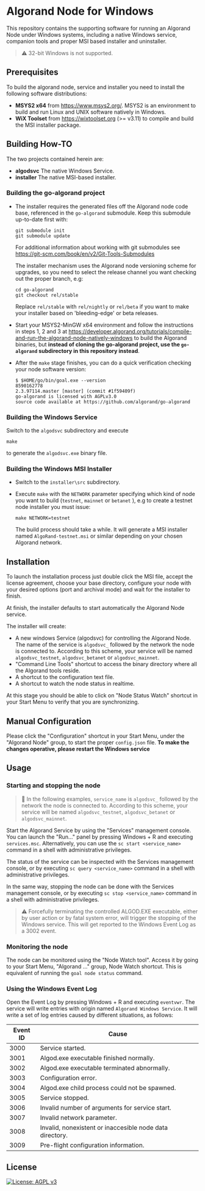 # Algorand Node for Windows

This repository contains the supporting software for running an Algorand Node under Windows systems, including a native Windows service, companion tools and proper MSI based installer and uninstaller.

> :warning: 32-bit Windows is not supported.

## Prerequisites

To build the algorand node, service and installer you need  to install the following software distributions:

* **MSYS2 x64** from https://www.msys2.org/.  MSYS2 is an environment to build and run Linux and UNIX software natively in Windows.
* **WiX Toolset** from https://wixtoolset.org (>= v3.11) to compile and build the MSI installer package. 

## Building How-TO

The two projects contained herein are: 

* **algodsvc** The native Windows Service.
* **installer** The native MSI-based installer.

### Building the go-algorand project

* The installer requires the generated files off the Algorand node code base, referenced in the `go-algorand` submodule. Keep this submodule up-to-date first with:

    ```
    git submodule init
    git submodule update
    ```

    For additional information about working with git submodules see https://git-scm.com/book/en/v2/Git-Tools-Submodules

    The installer mechanism uses the Algorand node versioning scheme for upgrades, so you need to select the release channel you want checking out the proper branch, e.g:

    ```
    cd go-algorand
    git checkout rel/stable
    ```

    Replace `rel/stable` with `rel/nightly` or `rel/beta` if you want to make your installer based on 'bleeding-edge' or beta releases.

* Start your MSYS2-MinGW x64 environment and follow the instructions in steps 1, 2 and 3 at https://developer.algorand.org/tutorials/compile-and-run-the-algorand-node-natively-windows to build the Algorand binaries, but **instead of cloning the go-algorand project, use the `go-algorand` subdirectory in this repository instead**.  

* After the `make` stage finishes, you can do a quick verification checking your node software version:

    ```
    $ $HOME/go/bin/goal.exe --version
    8590162778
    2.3.97114.master [master] (commit #1f59409f)
    go-algorand is licensed with AGPLv3.0
    source code available at https://github.com/algorand/go-algorand
    ```

### Building the Windows Service

Switch to the `algodsvc` subdirectory and execute 

```
make
```

to generate the `algodsvc.exe` binary file.

### Building the Windows MSI Installer

* Switch to the `installer\src` subdirectory.
* Execute `make` with the `NETWORK` parameter specifying which kind of node you want to build (`testnet`, `mainnet` or `betanet` ), e.g to create a testnet node installer you must issue:

    ```
    make NETWORK=testnet
    ```

    The build process should take a while.  It will generate a MSI installer named  `AlgoRand-testnet.msi`  or similar depending on your chosen Algorand network.


## Installation

To launch the installation process just double click the MSI file, accept the license agreement, choose your base directory, configure your node with your desired options (port and archival mode) and wait for the installer to finish.  

At finish, the installer defaults to start automatically the Algorand Node service.

The installer will create:

* A new windows Service (algodsvc) for controlling the Algorand Node. The name of the service is `algodsvc_` followed by  the network the node is connected to. According to this scheme, your service will be named `algodsvc_testnet`, `algodsvc_betanet` or `algodsvc_mainnet`. 
* "Command Line Tools" shortcut to access the binary directory where all the Algorand tools reside.
* A shortcut to the configuration text file.
* A shortcut to watch the node status in realtime.

At this stage you should be able to click on "Node Status Watch" shortcut in your Start Menu to verify that you are synchronizing.

## Manual Configuration

Please click  the "Configuration" shortcut in your Start Menu, under the "Algorand Node" group, to start the proper `config.json` file.  **To make the changes operative, please restart the Windows service**

## Usage

### Starting and stopping the node

> :memo: In the following examples, `service_name` is `algodsvc_` followed by  the network the node is connected to. According to this scheme, your service will be named `algodsvc_testnet`, `algodsvc_betanet` or `algodsvc_mainnet`. 

Start the Algorand Service by using the "Services" management console. You can launch the "Run..." panel by pressing Windows + R and executing `services.msc`. Alternatively, you can use the `sc start <service_name>` command in a shell with administrative privileges.

The status of the service can be inspected with the Services management console, or by executing `sc query <service_name>` command in a shell with administrative privileges.

In the same way, stopping the node can be done  with the Services management console, or by executing `sc stop <service_name>` command in a shell with administrative privileges.

> :warning: Forcefully terminating the controlled ALGOD.EXE executable, either by user action or by fatal system error, will trigger the stopping of the Windows service. This will get reported to the Windows Event Log as a 3002 event.

### Monitoring the node

The node can be monitored using the "Node Watch tool". Access it by going to your Start Menu, "Algorand ..." group, Node Watch shortcut. This is equivalent of running the `goal node status` command. 

### Using the Windows Event Log

Open the Event Log by pressing Windows + R and executing `eventvwr`. The service will write entries with origin named `Algorand Windows Service`. It will write a set of log entries caused by different situations, as follows:

| Event ID | Cause |
|----------| ----- |
| 3000 | Service started. |
| 3001 | Algod.exe executable finished normally. |
3002 | Algod.exe executable terminated abnormally.
3003 | Configuration error.
3004 | Algod.exe child process could not be spawned.
3005 | Service stopped.
3006 | Invalid number of arguments for service start.
3007 | Invalid network parameter.
3008 | Invalid, nonexistent or inaccesible node data directory.
3009 | Pre-flight configuration information.

## License

[![License: AGPL v3](https://img.shields.io/badge/License-AGPL%20v3-blue.svg)](LICENSE)




